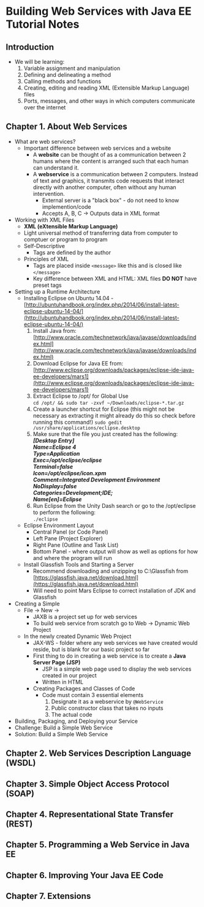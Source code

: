 # Building Web Services with Java EE Tutorial Notes

## Introduction
* We will be learning:
    1. Variable assignment and manipulation
    2. Defining and delineating a method
    3. Calling methods and functions
    4. Creating, editing and reading XML (Extensible Markup Language) files
    5. Ports, messages, and other ways in which computers communicate over the internet

## Chapter 1. About Web Services
* What are web services?
    * Important difference between web services and a website
        * A **website** can be thought of as a communication between 2 humans where the content is arranged such that each human can understand it.
        * A **webservice** is a communication between 2 computers. Instead of text and graphics, it transmits code requests that interact directly with another computer, often without any human intervention.
            * External server is a "black box" - do not need to know implemention/code
            * Accepts A, B, C -> Outputs data in XML format
* Working with XML Files
    * **XML (eXtensible Markup Language)**
    * Light universal method of transferring data from computer to comptuer or program to program
    * Self-Descriptive
        * Tags are defined by the author
    * Principles of XML
        * Tags are placed inside `<message>` like this and is closed like `</message>`
        * Key difference between XML and HTML: XML files **DO NOT** have preset tags
* Setting up a Runtime Architecture
    * Installing Eclipse on Ubuntu 14.04 - [http://ubuntuhandbook.org/index.php/2014/06/install-latest-eclipse-ubuntu-14-04/](http://ubuntuhandbook.org/index.php/2014/06/install-latest-eclipse-ubuntu-14-04/)
        1. Install Java from:  
         [http://www.oracle.com/technetwork/java/javase/downloads/index.html](http://www.oracle.com/technetwork/java/javase/downloads/index.html)
        2. Download Eclipse for Java EE from:   
         [http://www.eclipse.org/downloads/packages/eclipse-ide-java-ee-developers/mars1](http://www.eclipse.org/downloads/packages/eclipse-ide-java-ee-developers/mars1) 
        3. Extract Eclipse to /opt/ for Global Use  
         `cd /opt/ && sudo tar -zxvf ~/Downloads/eclipse-*.tar.gz`
        4. Create a launcher shortcut for Eclipse (this might not be necessary as extracting it might already do this so check before running this command!)
         `sudo gedit /usr/share/applications/eclipse.desktop`
        5. Make sure that the file you just created has the following:   
         ***[Desktop Entry]  
         Name=Eclipse 4  
         Type=Application   
         Exec=/opt/eclipse/eclipse   
         Terminal=false   
         Icon=/opt/eclipse/icon.xpm   
         Comment=Integrated Development Environment   
         NoDisplay=false   
         Categories=Development;IDE;   
         Name[en]=Eclipse***
        6. Run Eclipse from the Unity Dash search or go to the /opt/eclipse to perform the following:   
         `./eclipse`
    * Eclipse Environment Layout
        * Central Panel (or Code Panel)
        * Left Pane (Project Explorer)
        * Right Pane (Outline and Task List)
        * Bottom Panel - where output will show as well as options for how and where the program will run
    * Install Glassfish Tools and Starting a Server
        * Recommend downloading and unzipping to C:\Glassfish from [https://glassfish.java.net/download.html](https://glassfish.java.net/download.html)
        * Will need to point Mars Eclipse to correct installation of JDK and Glassfish 
* Creating a Simple 
    * File -> New ->
        * JAXB is a project set up for web services 
        * To build web service from scratch go to Web -> Dynamic Web Project
    * In the newly created Dynamic Web Project
        * JAX-WS - folder where any web services we have created would reside, but is blank for our basic project so far
        * First thing to do in creating a web service is to create a **Java Server Page (JSP)**
            * JSP is a simple web page used to display the web services created in our project
            * Written in HTML
        * Creating Packages and Classes of Code
            * Code must contain 3 essential elements
                1. Designate it as a webservice by `@WebService`
                2. Public constructor class that takes no inputs
                3. The actual code
* Building, Packaging, and Deploying your Service
* Challenge: Build a Simple Web Service
* Solution: Build a Simple Web Service


## Chapter 2. Web Services Description Language (WSDL)

## Chapter 3. Simple Object Access Protocol (SOAP)

## Chapter 4. Representational State Transfer (REST)

## Chapter 5. Programming a Web Service in Java EE

## Chapter 6. Improving Your Java EE Code

## Chapter 7. Extensions
